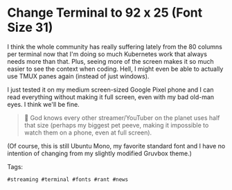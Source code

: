 # Change Terminal to 92 x 25 (Font Size 31)

I think the whole community has really suffering lately from the 80
columns per terminal now that I'm doing so much Kubernetes work that
always needs more than that. Plus, seeing more of the screen makes it so
much easier to see the context when coding. Hell, I might even be able
to actually use TMUX panes again (instead of just windows).

I just tested it on my medium screen-sized Google Pixel phone and I can
read everything without making it full screen, even with my bad old-man
eyes. I think we'll be fine.

> 🤬
> God knows every other streamer/YouTuber on the planet uses half that
> size (perhaps my biggest pet peeve, making it impossible to watch them
> on a phone, even at full screen).

(Of course, this is still Ubuntu Mono, my favorite standard font and
I have no intention of changing from my slightly modified Gruvbox theme.) 

Tags:

    #streaming #terminal #fonts #rant #news
